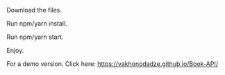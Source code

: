 Download the files.

Run npm/yarn install.

Run npm/yarn start.

Enjoy.

For a demo version. Click here:
https://vakhonodadze.github.io/Book-API/
